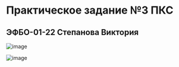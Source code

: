# Практическое задание №3 ПКС
## ЭФБО-01-22 Степанова Виктория


![image](https://github.com/user-attachments/assets/2a1561e0-bbb4-4a0c-874e-82ca4186950e)

![image](https://github.com/user-attachments/assets/bc36de39-75b2-4113-aaf0-9f8b30e8cb05)




